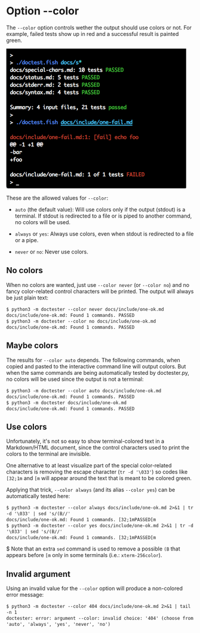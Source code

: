 # Option --color

The `--color` option controls wether the output should use colors or not. For example, failed tests show up in red and a successful result is painted green.

![](../include/colors.png)

These are the allowed values for `--color`:

- `auto` (the default value): Will use colors only if the output (stdout) is a terminal. If stdout is redirected to a file or is piped to another command, no colors will be used.

- `always` or `yes`: Always use colors, even when stdout is redirected to a file or a pipe.

- `never` or `no`: Never use colors.

## No colors

When no colors are wanted, just use `--color never` (or `--color no`) and no fancy color-related control characters will be printed. The output will always be just plain text:

    $ python3 -m doctester --color never docs/include/one-ok.md
    docs/include/one-ok.md: Found 1 commands. PASSED
    $ python3 -m doctester --color no docs/include/one-ok.md
    docs/include/one-ok.md: Found 1 commands. PASSED

## Maybe colors

The results for `--color auto` depends. The following commands, when copied and pasted to the interactive command line will output colors. But when the same commands are being automatically tested by doctester.py, no colors will be used since the output is not a terminal:

    $ python3 -m doctester --color auto docs/include/one-ok.md
    docs/include/one-ok.md: Found 1 commands. PASSED
    $ python3 -m doctester docs/include/one-ok.md
    docs/include/one-ok.md: Found 1 commands. PASSED

## Use colors

Unfortunately, it's not so easy to show terminal-colored text in a Markdown/HTML document, since the control characters used to print the colors to the terminal are invisible.

One alternative to at least visualize part of the special color-related characters is removing the escape character (`tr -d '\033'`) so codes like `[32;1m` and `[m` will appear around the text that is meant to be colored green.

Applying that trick, `--color always` (and its alias `--color yes`) can be automatically tested here:

    $ python3 -m doctester --color always docs/include/one-ok.md 2>&1 | tr -d '\033' | sed 's/(B//'
    docs/include/one-ok.md: Found 1 commands. [32;1mPASSED[m
    $ python3 -m doctester --color yes docs/include/one-ok.md 2>&1 | tr -d '\033' | sed 's/(B//'
    docs/include/one-ok.md: Found 1 commands. [32;1mPASSED[m

$ Note that an extra `sed` command is used to remove a possible `(B` that appears before `[m` only in some terminals (i.e.: `xterm-256color`).

## Invalid argument

Using an invalid value for the `--color` option will produce a non-colored error message:

    $ python3 -m doctester --color 404 docs/include/one-ok.md 2>&1 | tail -n 1
    doctester: error: argument --color: invalid choice: '404' (choose from 'auto', 'always', 'yes', 'never', 'no')
